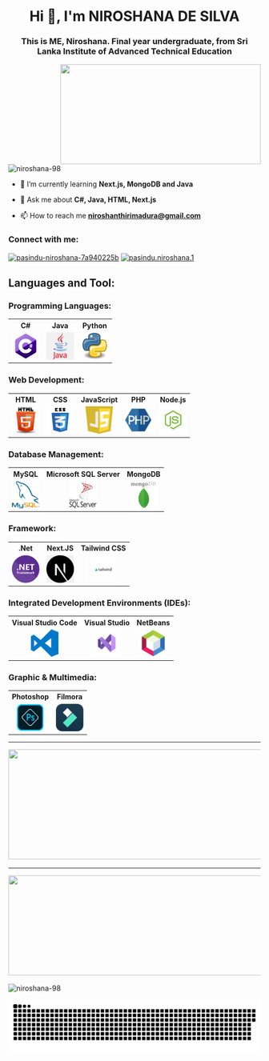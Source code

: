 <h1 align="center">Hi 👋, I'm NIROSHANA DE SILVA</h1>
<h3 align="center">This is ME, Niroshana. Final year undergraduate, from Sri Lanka Institute of Advanced Technical Education</h3>

<img align="right" width="400" height="200" src="https://images.squarespace-cdn.com/content/v1/5769fc401b631bab1addb2ab/1541580611624-TE64QGKRJG8SWAIUS7NS/coding-freak.gif">

<p align="left"> <img src="https://komarev.com/ghpvc/?username=niroshana-98&label=Profile%20views&color=0e75b6&style=flat" alt="niroshana-98" /> </p>

- 🌱 I’m currently learning **Next.js, MongoDB and Java**

- 💬 Ask me about **C#, Java, HTML, Next.js**

- 📫 How to reach me **niroshanthirimadura@gmail.com**

<h3 align="left">Connect with me:</h3>
<p align="left">
<a href="https://linkedin.com/in/pasindu-niroshana-7a940225b" target="blank"><img align="center" src="https://raw.githubusercontent.com/rahuldkjain/github-profile-readme-generator/master/src/images/icons/Social/linked-in-alt.svg" alt="pasindu-niroshana-7a940225b" height="30" width="40" /></a>
<a href="https://fb.com/pasindu.niroshana.1" target="blank"><img align="center" src="https://raw.githubusercontent.com/rahuldkjain/github-profile-readme-generator/master/src/images/icons/Social/facebook.svg" alt="pasindu.niroshana.1" height="30" width="40" /></a>
</p>

<h2 align="left">Languages and Tool:</h2>
<div>

### Programming Languages:
<table>
  <tr>
    <th>C#</th>
    <th>Java</th>
    <th>Python</th>
  </tr>
  <tr>
    <td style="text-align:center;"><img src="https://github.com/Niroshana-98/Niroshana-98/blob/main/assets/c%23.png" title="C#" alt="C#" width="55" height="55"/></td>
    <td style="text-align:center;"><img src="https://github.com/Niroshana-98/Niroshana-98/blob/main/assets/java.png" title="Java" alt="Java" width="55" height="55"/></td>
    <td style="text-align:center;"><img src="https://github.com/Niroshana-98/Niroshana-98/blob/main/assets/Python.png" title="Python" alt="Python" width="55" height="55"/></td>
  </tr>
</table>

### Web Development:
<table>
  <tr>
    <th>HTML</th>
    <th>CSS</th>
    <th>JavaScript</th>
    <th>PHP</th>
    <th>Node.js</th>
  </tr>
  <tr>
    <td style="text-align:center;"><img src="https://github.com/Niroshana-98/Niroshana-98/blob/main/assets/HTML.png" title="HTML" alt="HTML" width="55" height="55"/></td>
    <td style="text-align:center;"><img src="https://github.com/Niroshana-98/Niroshana-98/blob/main/assets/CSS.png" title="CSS" alt="CSS" width="55" height="55"/></td>
    <td style="text-align:center;"><img src="https://github.com/Niroshana-98/Niroshana-98/blob/main/assets/JavaScript.png" title="JavaScript" alt="JavaScript" width="55" height="55"/></td>
    <td style="text-align:center;"><img src="https://github.com/Niroshana-98/Niroshana-98/blob/main/assets/php_PNG36.png" title="PHP" alt="PHP" width="55" height="55"/></td>
    <td style="text-align:center;"><img src="https://github.com/Niroshana-98/Niroshana-98/blob/main/assets/NodeJS.png" title="Node.js" alt="Node.js" width="55" height="55"/></td>
  </tr>
</table>

### Database Management:
<table>
  <tr>
    <th>MySQL</th>
    <th>Microsoft SQL Server</th>
    <th>MongoDB</th>
  </tr>
  <tr>
    <td style="text-align:center;"><img src="https://github.com/Niroshana-98/Niroshana-98/blob/main/assets/mysql.png" title="SQL" alt="SQL" width="55" height="55"/></td>
    <td style="text-align:center;"><img src="https://github.com/Niroshana-98/Niroshana-98/blob/main/assets/micro.png" title="SQLS" alt="SQLS" width="55" height="55"/></td>
    <td style="text-align:center;"><img src="https://github.com/Niroshana-98/Niroshana-98/blob/main/assets/mongo.png" title="mongo" alt="mongo" width="55" height="55"/></td>
  </tr>
</table>

### Framework:
<table>
  <tr>
    <th>.Net</th>
    <th>Next.JS</th>
    <th>Tailwind CSS</th>
  </tr>
  <tr>
    <td style="text-align:center;"><img src="https://github.com/Niroshana-98/Niroshana-98/blob/main/assets/net.png" title="SQL" alt="SQL" width="55" height="55"/></td>
    <td style="text-align:center;"><img src="https://github.com/Niroshana-98/Niroshana-98/blob/main/assets/next.png" title="SQLS" alt="SQLS" width="55" height="55"/></td>
    <td style="text-align:center;"><img src="https://github.com/Niroshana-98/Niroshana-98/blob/main/assets/telwind.jpeg" title="mongo" alt="mongo" width="55" height="55"/></td>
  </tr>
</table>

### Integrated Development Environments (IDEs):
<table>
  <tr>
    <th>Visual Studio Code</th>
    <th>Visual Studio</th>
    <th>NetBeans</th>
  </tr>
  <tr>
    <td style="text-align:center;"><img src="https://github.com/Niroshana-98/Niroshana-98/blob/main/assets/vs%20code.png" title="SQL" alt="SQL" width="55" height="55"/></td>
    <td style="text-align:center;"><img src="https://github.com/Niroshana-98/Niroshana-98/blob/main/assets/629b71eb7c5cd817694c3227.png" title="SQLS" alt="SQLS" width="55" height="55"/></td>
    <td style="text-align:center;"><img src="https://github.com/Niroshana-98/Niroshana-98/blob/main/assets/netb.png" title="mongo" alt="mongo" width="55" height="55"/></td>
  </tr>
</table>

### Graphic & Multimedia:
<table>
  <tr>
    <th>Photoshop</th>
    <th>Filmora</th>
  </tr>
  <tr>
    <td style="text-align:center;"><img src="https://github.com/Niroshana-98/Niroshana-98/blob/main/assets/photo.png" title="SQL" alt="SQL" width="55" height="55"/></td>
    <td style="text-align:center;"><img src="https://github.com/Niroshana-98/Niroshana-98/blob/main/assets/filmora_logo.png" title="SQLS" alt="SQLS" width="55" height="55"/></td>
  </tr>
</table>

</div>

---

  
<p align="center">
  <img width="800" height="220" src="https://streak-stats.demolab.com?user=niroshana-98&theme=highcontrast&hide_border=true&border_radius=5&card_width=800">
</p>


---




<p align="center">
  <img width="600" height="200" src="https://github-readme-stats.vercel.app/api?username=niroshana-98&show_icons=true&theme=vision-friendly-dark">
  <p><img width="400" height="200" src="https://github-readme-stats.vercel.app/api/top-langs?username=niroshana-98&show_icons=true&locale=en&layout=compact&theme=vision-friendly-dark" alt="niroshana-98" /></p>
</p>


<p align="center">
 <img width="1000" src="assets/github-snake.svg" alt="snake"/>
</p>

